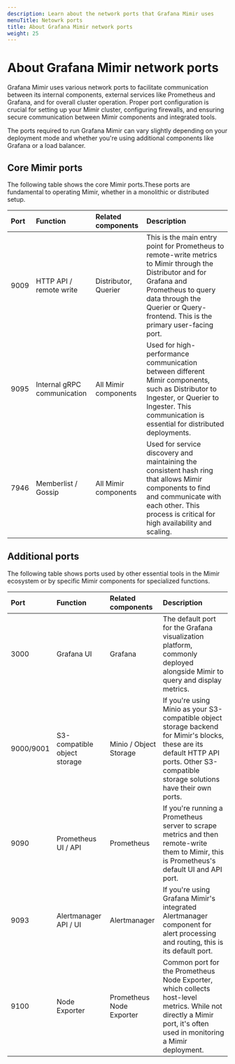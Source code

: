 ```yaml
---
description: Learn about the network ports that Grafana Mimir uses
menuTitle: Netowrk ports
title: About Grafana Mimir network ports
weight: 25
---
```


<!-- Note: This topic is mounted in the GEM documentation. Ensure that all updates are also applicable to GEM. -->

# About Grafana Mimir network ports

Grafana Mimir uses various network ports to facilitate communication between its internal components, external services like Prometheus and Grafana, and for overall cluster operation. Proper port configuration is crucial for setting up your Mimir cluster, configuring firewalls, and ensuring secure communication between Mimir components and integrated tools.

The ports required to run Grafana Mimir can vary slightly depending on your deployment mode and whether you're using additional components like Grafana or a load balancer.

## Core Mimir ports

The following table shows the core Mimir ports.These ports are fundamental to operating Mimir, whether in a monolithic or distributed setup.

| Port | Function                    | Related components   | Description                                                                                                                                                                                                                    |
| :--- | :-------------------------- | :------------------- | :----------------------------------------------------------------------------------------------------------------------------------------------------------------------------------------------------------------------------- |
| 9009 | HTTP API / remote write     | Distributor, Querier | This is the main entry point for Prometheus to remote-write metrics to Mimir through the Distributor and for Grafana and Prometheus to query data through the Querier or Query-frontend. This is the primary user-facing port. |
| 9095 | Internal gRPC communication | All Mimir components | Used for high-performance communication between different Mimir components, such as Distributor to Ingester, or Querier to Ingester. This communication is essential for distributed deployments.                              |
| 7946 | Memberlist / Gossip         | All Mimir components | Used for service discovery and maintaining the consistent hash ring that allows Mimir components to find and communicate with each other. This process is critical for high availability and scaling.                          |

## Additional ports

The following table shows ports used by other essential tools in the Mimir ecosystem or by specific Mimir components for specialized functions.

| Port      | Function                     | Related components       | Description                                                                                                                                                                              |
| :-------- | :--------------------------- | :----------------------- | :--------------------------------------------------------------------------------------------------------------------------------------------------------------------------------------- |
| 3000      | Grafana UI                   | Grafana                  | The default port for the Grafana visualization platform, commonly deployed alongside Mimir to query and display metrics.                                                                 |
| 9000/9001 | S3-compatible object storage | Minio / Object Storage   | If you're using Minio as your S3-compatible object storage backend for Mimir's blocks, these are its default HTTP API ports. Other S3-compatible storage solutions have their own ports. |
| 9090      | Prometheus UI / API          | Prometheus               | If you're running a Prometheus server to scrape metrics and then remote-write them to Mimir, this is Prometheus's default UI and API port.                                               |
| 9093      | Alertmanager API / UI        | Alertmanager             | If you're using Grafana Mimir's integrated Alertmanager component for alert processing and routing, this is its default port.                                                            |
| 9100      | Node Exporter                | Prometheus Node Exporter | Common port for the Prometheus Node Exporter, which collects host-level metrics. While not directly a Mimir port, it's often used in monitoring a Mimir deployment.                      |
